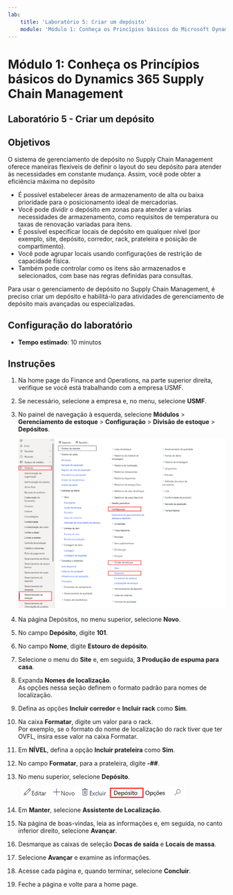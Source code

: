 ```yaml
---
lab:
    title: 'Laboratório 5: Criar um depósito'
    module: 'Módulo 1: Conheça os Princípios básicos do Microsoft Dynamics 365 Supply Chain Management'
---
```


# Módulo 1: Conheça os Princípios básicos do Dynamics 365 Supply Chain Management

## Laboratório 5 - Criar um depósito

## Objetivos
O sistema de gerenciamento de depósito no Supply Chain Management oferece maneiras flexíveis de definir o layout do seu depósito para atender às necessidades em constante mudança. Assim, você pode obter a eficiência máxima no depósito

- É possível estabelecer áreas de armazenamento de alta ou baixa prioridade para o posicionamento ideal de mercadorias.
- Você pode dividir o depósito em zonas para atender a várias necessidades de armazenamento, como requisitos de temperatura ou taxas de renovação variadas para itens.
- É possível especificar locais de depósito em qualquer nível (por exemplo, site, depósito, corredor, rack, prateleira e posição de compartimento).
- Você pode agrupar locais usando configurações de restrição de capacidade física.
- Também pode controlar como os itens são armazenados e selecionados, com base nas regras definidas para consultas.

Para usar o gerenciamento de depósito no Supply Chain Management, é preciso criar um depósito e habilitá-lo para atividades de gerenciamento de depósito mais avançadas ou especializadas.

## Configuração do laboratório

   - **Tempo estimado**: 10 minutos

## Instruções

1. Na home page do Finance and Operations, na parte superior direita, verifique se você está trabalhando com a empresa USMF.

1. Se necessário, selecione a empresa e, no menu, selecione **USMF**.

1. No painel de navegação à esquerda, selecione **Módulos** > **Gerenciamento de estoque** > **Configuração** > **Divisão de estoque** > **Depósitos**.

    ![Imagem mostrando a navegação no módulo Depósitos](./media/lp1-m3-warehouses-module-navigation.png)

1. Na página Depósitos, no menu superior, selecione **Novo**.

1. No campo **Depósito**, digite **101**.

1. No campo **Nome**, digite **Estouro de depósito**.

1. Selecione o menu do **Site** e, em seguida, **3 Produção de espuma para casa**.

1. Expanda **Nomes de localização**.  
    As opções nessa seção definem o formato padrão para nomes de localização.

1. Defina as opções **Incluir corredor** e **Incluir rack** como **Sim**.

1. Na caixa **Formatar**, digite um valor para o rack.  
    Por exemplo, se o formato do nome de localização do rack tiver que ter OVFL, insira esse valor na caixa Formatar.

1. Em **NÍVEL**, defina a opção **Incluir prateleira** como **Sim**.

1. No campo **Formatar**, para a prateleira, digite **-##**.

1. No menu superior, selecione **Depósito**.

    ![Imagem exibindo a opção de menu Depósito em destaque](./media/lp1-m3-warehouses-menu-option.png)

1. Em **Manter**, selecione **Assistente de Localização**.

1. Na página de boas-vindas, leia as informações e, em seguida, no canto inferior direito, selecione **Avançar**.

1. Desmarque as caixas de seleção **Docas de saída** e **Locais de massa**.

1. Selecione **Avançar** e examine as informações.

1. Acesse cada página e, quando terminar, selecione **Concluir**.

1. Feche a página e volte para a home page.
